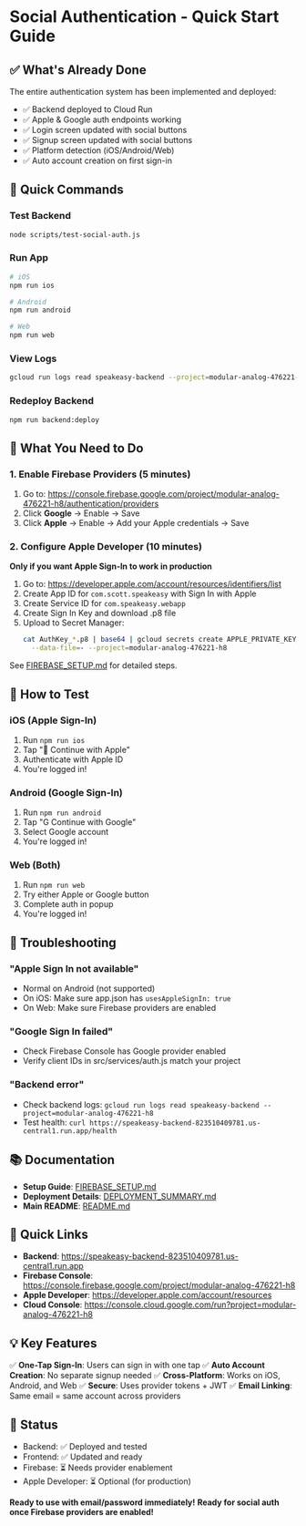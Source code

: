 # Social Authentication - Quick Start Guide

## ✅ What's Already Done

The entire authentication system has been implemented and deployed:

- ✅ Backend deployed to Cloud Run
- ✅ Apple & Google auth endpoints working
- ✅ Login screen updated with social buttons
- ✅ Signup screen updated with social buttons
- ✅ Platform detection (iOS/Android/Web)
- ✅ Auto account creation on first sign-in

## 🚀 Quick Commands

### Test Backend
```bash
node scripts/test-social-auth.js
```

### Run App
```bash
# iOS
npm run ios

# Android  
npm run android

# Web
npm run web
```

### View Logs
```bash
gcloud run logs read speakeasy-backend --project=modular-analog-476221-h8 --limit=20
```

### Redeploy Backend
```bash
npm run backend:deploy
```

## 🔧 What You Need to Do

### 1. Enable Firebase Providers (5 minutes)

1. Go to: https://console.firebase.google.com/project/modular-analog-476221-h8/authentication/providers
2. Click **Google** → Enable → Save
3. Click **Apple** → Enable → Add your Apple credentials → Save

### 2. Configure Apple Developer (10 minutes)

**Only if you want Apple Sign-In to work in production**

1. Go to: https://developer.apple.com/account/resources/identifiers/list
2. Create App ID for `com.scott.speakeasy` with Sign In with Apple
3. Create Service ID for `com.speakeasy.webapp`
4. Create Sign In Key and download .p8 file
5. Upload to Secret Manager:
   ```bash
   cat AuthKey_*.p8 | base64 | gcloud secrets create APPLE_PRIVATE_KEY_BASE64 \
     --data-file=- --project=modular-analog-476221-h8
   ```

See [FIREBASE_SETUP.md](FIREBASE_SETUP.md) for detailed steps.

## 📱 How to Test

### iOS (Apple Sign-In)
1. Run `npm run ios`
2. Tap "🍎 Continue with Apple"
3. Authenticate with Apple ID
4. You're logged in!

### Android (Google Sign-In)
1. Run `npm run android`
2. Tap "G Continue with Google"
3. Select Google account
4. You're logged in!

### Web (Both)
1. Run `npm run web`
2. Try either Apple or Google button
3. Complete auth in popup
4. You're logged in!

## 🐛 Troubleshooting

### "Apple Sign In not available"
- Normal on Android (not supported)
- On iOS: Make sure app.json has `usesAppleSignIn: true`
- On Web: Make sure Firebase providers are enabled

### "Google Sign In failed"
- Check Firebase Console has Google provider enabled
- Verify client IDs in src/services/auth.js match your project

### "Backend error"
- Check backend logs: `gcloud run logs read speakeasy-backend --project=modular-analog-476221-h8`
- Test health: `curl https://speakeasy-backend-823510409781.us-central1.run.app/health`

## 📚 Documentation

- **Setup Guide**: [FIREBASE_SETUP.md](FIREBASE_SETUP.md)
- **Deployment Details**: [DEPLOYMENT_SUMMARY.md](DEPLOYMENT_SUMMARY.md)
- **Main README**: [README.md](README.md)

## 🔗 Quick Links

- **Backend**: https://speakeasy-backend-823510409781.us-central1.run.app
- **Firebase Console**: https://console.firebase.google.com/project/modular-analog-476221-h8
- **Apple Developer**: https://developer.apple.com/account/resources
- **Cloud Console**: https://console.cloud.google.com/run?project=modular-analog-476221-h8

## 💡 Key Features

✅ **One-Tap Sign-In**: Users can sign in with one tap
✅ **Auto Account Creation**: No separate signup needed
✅ **Cross-Platform**: Works on iOS, Android, and Web
✅ **Secure**: Uses provider tokens + JWT
✅ **Email Linking**: Same email = same account across providers

## 🎯 Status

- Backend: ✅ Deployed and tested
- Frontend: ✅ Updated and ready
- Firebase: ⏳ Needs provider enablement
- Apple Developer: ⏳ Optional (for production)

**Ready to use with email/password immediately!**
**Ready for social auth once Firebase providers are enabled!**
